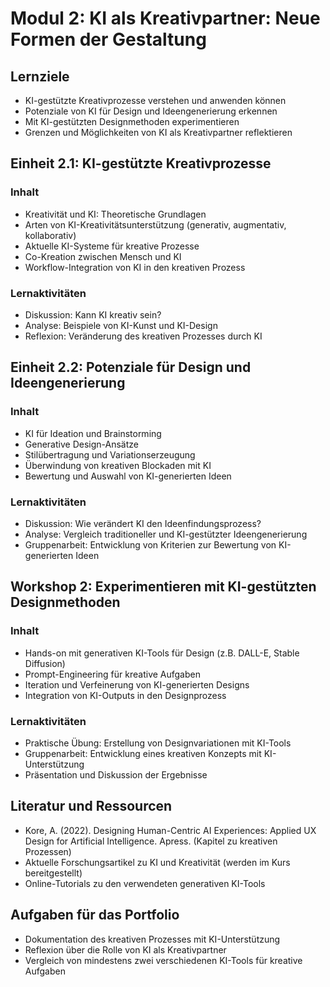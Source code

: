 # Modul 2: KI als Kreativpartner: Neue Formen der Gestaltung

## Lernziele
- KI-gestützte Kreativprozesse verstehen und anwenden können
- Potenziale von KI für Design und Ideengenerierung erkennen
- Mit KI-gestützten Designmethoden experimentieren
- Grenzen und Möglichkeiten von KI als Kreativpartner reflektieren

## Einheit 2.1: KI-gestützte Kreativprozesse

### Inhalt
- Kreativität und KI: Theoretische Grundlagen
- Arten von KI-Kreativitätsunterstützung (generativ, augmentativ, kollaborativ)
- Aktuelle KI-Systeme für kreative Prozesse
- Co-Kreation zwischen Mensch und KI
- Workflow-Integration von KI in den kreativen Prozess

### Lernaktivitäten
- Diskussion: Kann KI kreativ sein?
- Analyse: Beispiele von KI-Kunst und KI-Design
- Reflexion: Veränderung des kreativen Prozesses durch KI

## Einheit 2.2: Potenziale für Design und Ideengenerierung

### Inhalt
- KI für Ideation und Brainstorming
- Generative Design-Ansätze
- Stilübertragung und Variationserzeugung
- Überwindung von kreativen Blockaden mit KI
- Bewertung und Auswahl von KI-generierten Ideen

### Lernaktivitäten
- Diskussion: Wie verändert KI den Ideenfindungsprozess?
- Analyse: Vergleich traditioneller und KI-gestützter Ideengenerierung
- Gruppenarbeit: Entwicklung von Kriterien zur Bewertung von KI-generierten Ideen

## Workshop 2: Experimentieren mit KI-gestützten Designmethoden

### Inhalt
- Hands-on mit generativen KI-Tools für Design (z.B. DALL-E, Stable Diffusion)
- Prompt-Engineering für kreative Aufgaben
- Iteration und Verfeinerung von KI-generierten Designs
- Integration von KI-Outputs in den Designprozess

### Lernaktivitäten
- Praktische Übung: Erstellung von Designvariationen mit KI-Tools
- Gruppenarbeit: Entwicklung eines kreativen Konzepts mit KI-Unterstützung
- Präsentation und Diskussion der Ergebnisse

## Literatur und Ressourcen
- Kore, A. (2022). Designing Human-Centric AI Experiences: Applied UX Design for Artificial Intelligence. Apress. (Kapitel zu kreativen Prozessen)
- Aktuelle Forschungsartikel zu KI und Kreativität (werden im Kurs bereitgestellt)
- Online-Tutorials zu den verwendeten generativen KI-Tools

## Aufgaben für das Portfolio
- Dokumentation des kreativen Prozesses mit KI-Unterstützung
- Reflexion über die Rolle von KI als Kreativpartner
- Vergleich von mindestens zwei verschiedenen KI-Tools für kreative Aufgaben
